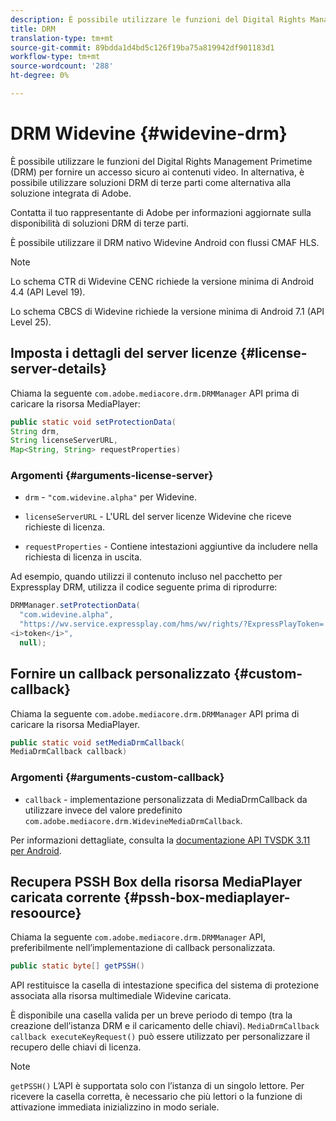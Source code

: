 ```yaml
---
description: È possibile utilizzare le funzioni del Digital Rights Management Primetime (DRM) per fornire un accesso sicuro ai contenuti video. In alternativa, è possibile utilizzare soluzioni DRM di terze parti come alternativa alla soluzione integrata di Adobe.
title: DRM
translation-type: tm+mt
source-git-commit: 89bdda1d4bd5c126f19ba75a819942df901183d1
workflow-type: tm+mt
source-wordcount: '288'
ht-degree: 0%

---
```



# DRM Widevine {#widevine-drm}

È possibile utilizzare le funzioni del Digital Rights Management Primetime (DRM) per fornire un accesso sicuro ai contenuti video. In alternativa, è possibile utilizzare soluzioni DRM di terze parti come alternativa alla soluzione integrata di Adobe.

Contatta il tuo rappresentante di Adobe per informazioni aggiornate sulla disponibilità di soluzioni DRM di terze parti.

<!--<a id="section_1385440013EF4A9AA45B6AC98919E662"></a>-->

È possibile utilizzare il DRM nativo Widevine Android con flussi CMAF HLS.

>[!NOTE]
>
> Lo schema CTR di Widevine CENC richiede la versione minima di Android 4.4 (API Level 19).
>
> Lo schema CBCS di Widevine richiede la versione minima di Android 7.1 (API Level 25).

## Imposta i dettagli del server licenze {#license-server-details}

Chiama la seguente `com.adobe.mediacore.drm.DRMManager` API prima di caricare la risorsa MediaPlayer:

```java
public static void setProtectionData(
String drm,
String licenseServerURL,
Map<String, String> requestProperties)
```

### Argomenti {#arguments-license-server}

* `drm` -  `"com.widevine.alpha"` per Widevine.

* `licenseServerURL` - L&#39;URL del server licenze Widevine che riceve richieste di licenza.

* `requestProperties` - Contiene intestazioni aggiuntive da includere nella richiesta di licenza in uscita.

Ad esempio, quando utilizzi il contenuto incluso nel pacchetto per Expressplay DRM, utilizza il codice seguente prima di riprodurre:

```java
DRMManager.setProtectionData(
  "com.widevine.alpha",  
  "https://wv.service.expressplay.com/hms/wv/rights/?ExpressPlayToken= 
<i>token</i>",  
  null);
```

## Fornire un callback personalizzato {#custom-callback}

Chiama la seguente `com.adobe.mediacore.drm.DRMManager` API prima di caricare la risorsa MediaPlayer.

```java
public static void setMediaDrmCallback(
MediaDrmCallback callback)
```

### Argomenti {#arguments-custom-callback}

* `callback` - implementazione personalizzata di MediaDrmCallback da utilizzare invece del valore predefinito  `com.adobe.mediacore.drm.WidevineMediaDrmCallback`.

Per informazioni dettagliate, consulta la [documentazione API TVSDK 3.11 per Android](https://help.adobe.com/en_US/primetime/api/psdk/javadoc3.11/index.html).

## Recupera PSSH Box della risorsa MediaPlayer caricata corrente {#pssh-box-mediaplayer-resoource}

Chiama la seguente `com.adobe.mediacore.drm.DRMManager` API, preferibilmente nell’implementazione di callback personalizzata.

```java
public static byte[] getPSSH()
```

API restituisce la casella di intestazione specifica del sistema di protezione associata alla risorsa multimediale Widevine caricata.

È disponibile una casella valida per un breve periodo di tempo (tra la creazione dell’istanza DRM e il caricamento delle chiavi). `MediaDrmCallback callback executeKeyRequest()` può essere utilizzato per personalizzare il recupero delle chiavi di licenza.

>[!NOTE]
>
> `getPSSH()` L’API è supportata solo con l’istanza di un singolo lettore. Per ricevere la casella corretta, è necessario che più lettori o la funzione di attivazione immediata inizializzino in modo seriale.
